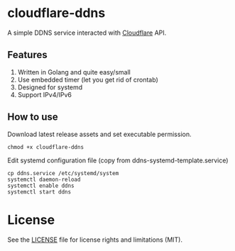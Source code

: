 # cloudflare-ddns

A simple DDNS service interacted with [Cloudflare](https://cloudflare.com) API.

## Features

1. Written in Golang and quite easy/small
2. Use embedded timer (let you get rid of crontab)
3. Designed for systemd
4. Support IPv4/IPv6

## How to use

Download latest release assets and set executable permission.

```
chmod +x cloudflare-ddns
```

Edit systemd configuration file (copy from ddns-systemd-template.service)

```
cp ddns.service /etc/systemd/system
systemctl daemon-reload
systemctl enable ddns
systemctl start ddns
```

# License

See the [LICENSE](https://github.com/i3h/cloudflare-ddns/blob/master/LICENSE.md) file for license rights and limitations (MIT).
